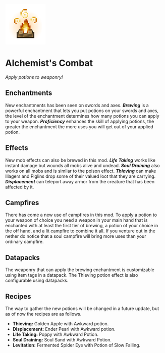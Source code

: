 ![](https://github.com/Lucid-Lucie/Alchemist/blob/main/src/main/resources/logo.png)

# Alchemist's Combat

*Apply potions to weaponry!*

## Enchantments

New enchantments has been seen on swords and axes. ***Brewing*** is a powerful enchantment that lets you put potions on your swords and axes, the level of the enchantment determines how many potions you can apply to your weapon. ***Proficiency*** enhances the skill of applying potions, the greater the enchantment the more uses you will get out of your applied potion.

## Effects

New mob effects can also be brewed in this mod. ***Life Taking*** works like instant damage but wounds all mobs alive and undead. ***Soul Draining*** also works on all mobs and is similar to the poison effect. ***Thieving*** can make Illagers and Piglins drop some of their valued loot that they are carrying. ***Displacement*** can teleport away armor from the creature that has been affected by it.

## Campfires

There has come a new use of campfires in this mod. To apply a potion to your weapon of choice you need a weapon in your main hand that is enchanted with at least the first tier of brewing, a potion of your choice in the off hand, and a lit campfire to combine it all. If you venture out in the nether do notice that a soul campfire will bring more uses than your ordinary campfire.

## Datapacks

The weaponry that can apply the brewing enchantment is customizable using item tags in a datapack. The Thieving potion effect is also configurable using datapacks.

## Recipes

The way to gather the new potions will be changed in a future update, but as of now the recipes are as follows.

* **Thieving:** Golden Apple with Awkward potion.
* **Displacement:** Ender Pearl with Awkward potion.
* **Life Taking:** Poppy with Awkward Potion.
* **Soul Draining:** Soul Sand with Awkward Potion.
* **Levitation:** Fermented Spider Eye with Potion of Slow Falling.
